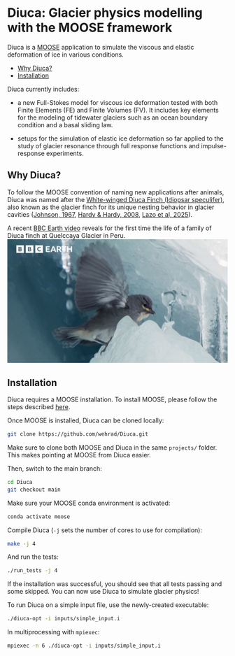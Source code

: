 # Diuca: Glacier physics modelling with the MOOSE framework

Diuca is a [MOOSE](https://mooseframework.inl.gov/) application to
simulate the viscous and elastic deformation of ice in various
conditions.

- [Why Diuca?](#whyDiuca)
- [Installation](#installation)

Diuca currently includes:

- a new Full-Stokes model for viscous ice deformation tested with both Finite Elements (FE) and Finite Volumes (FV). It includes key elements for the modeling of tidewater glaciers such as an ocean boundary condition and a basal sliding law.

- setups for the simulation of elastic ice deformation so far applied to the study of glacier resonance through full response functions and impulse-response experiments.

## Why Diuca?

To follow the MOOSE convention of naming new applications after
animals, Diuca was named after the [White-winged Diuca Finch (Idiopsar
speculifer)](https://www.peruaves.org/thraupidae/white-winged-Diuca-finch-Diuca-speculifera/),
also known as the glacier finch for its unique nesting behavior in
glacier cavities ([Johnson,
1967](https://academic.oup.com/auk/article-abstract/85/3/524/5198113?redirectedFrom=fulltext),
[Hardy & Hardy,
2008](https://bioone.org/journals/The-Wilson-Journal-of-Ornithology/volume-120/issue-3/06-165.1/White-winged-Diuca-Finch-span-classgenus-speciesDiuca-speculifera-span-Nesting/10.1676/06-165.1.short),
[Lazo et al,
2025](https://papers.ssrn.com/sol3/papers.cfm?abstract_id=5366418)).

A recent [BBC Earth video](https://youtu.be/lTKsjZN-Aec) reveals for the
first time the life of a family of Diuca finch at Quelccaya Glacier in
Peru.
![Screenshot](https://github.com/wehrad/diuca/blob/PR_flood/assets/BBC_earth_diuca_finch.jpg)

## Installation

Diuca requires a MOOSE installation. To install MOOSE, please follow
the steps described
[here](https://mooseframework.inl.gov/getting_started/installation/conda.html).

Once MOOSE is installed, Diuca can be cloned locally:
```bash
git clone https://github.com/wehrad/Diuca.git
```
Make sure to clone both MOOSE and Diuca in the same `projects/` folder. This makes pointing at MOOSE from Diuca easier.

Then, switch to the main branch:
```bash
cd Diuca
git checkout main
```

Make sure your MOOSE conda environment is activated:
```bash
conda activate moose
```

Compile Diuca (`-j` sets the number of cores to use for compilation):
```bash
make -j 4
```

And run the tests:
```bash
./run_tests -j 4
```

If the installation was successful, you should see that all tests
passing and some skipped. You can now use Diuca to simulate glacier
physics!

To run Diuca on a simple input file, use the newly-created executable:
```bash
./diuca-opt -i inputs/simple_input.i
```

In multiprocessing with `mpiexec`:
```bash
mpiexec -n 6 ./diuca-opt -i inputs/simple_input.i
```
